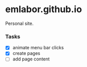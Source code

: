 # emlabor.github.io
Personal site.
### Tasks
- [x] animate menu bar clicks
- [x] create pages
- [ ] add page content